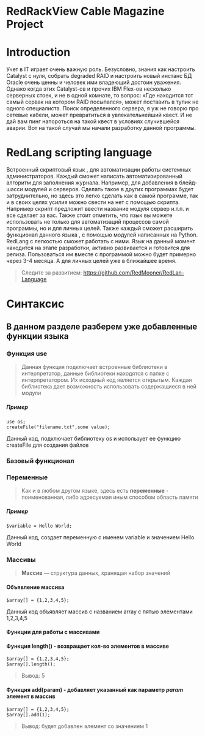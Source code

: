 


# RedRackView Cable Magazine Project
 # Introduction
 
Учет в IT играет очень важную роль. Безусловно, знания как настроить Catalyst с нуля, собрать degraded RAID и настроить новый инстанс БД Oracle очень ценны и человек ими владеющий достоин уважения. Однако когда этих Catalyst-ов и прочих IBM Flex-ов несколько серверных стоек, и не в одной комнате, то вопрос: «Где находится тот самый сервак на котором RAID посыпался», может поставить в тупик не одного специалиста. Поиск определенного сервера, я уж не говорю про сетевые кабели, может превратиться в увлекательнейший квест. И не дай вам пинг напороться на такой квест в условиях случившейся аварии. Вот на такой случай мы начали разработку данной программы.


# RedLang scripting language

Встроенный скриптовый язык , для автоматизации работы системных администраторов. Каждый сможет написать автоматизированный алгоритм для заполнения журнала. Например, для добавления в блейд-шасси  модулей и серверов. Сделать такое в других программах будет затруднительно, но здесь это легко сделать как в самой программе, так и в своих целях усилия можно свести на нет с помощью скрипта. Например скрипт предложит ввести название модуля сервер и.т.п. и все сделает за вас.
Также стоит отметить, что язык вы можете использовать не только для автоматизаций процессов самой программы, но и для личных целей. Также каждый сможет расширить функционал данного языка , с помощью модулей написанных на Python. RedLang с легкостью сможет работать с ними.
 Язык на данный момент находится на этапе разработки, активно развивается и готовится для релиза. Пользоваться им вместе с программой можно будет примерно через 3-4 месяца. А для личных целей уже в ближайшее время. 

> Следите за развитием: https://github.com/RedMooner/RedLan-Language

# Синтаксис

## В данном разделе разберем уже добавленные функции языка


 ### Функция use
 

> Данная функция подключает встроенные библиотеки в интерпретатор, данные библиотеки находятся с папке с интерпретатором. Их исходный код является открытым. Каждая библиотека дает возможность использовать содержащиеся в ней модули
##### Пример

    use os;
    createFile("filename.txt",some value);
   
   Данный код, подключает библиотеку os и использует ее функцию createFile для создания файлов
   
   ### Базовый функционал
### Переменные
> Как и в любом другом языке, здесь есть **переменные** - поименованная, либо адресуемая иным способом область памяти
##### Пример

    $variable = Hello World;
   Данный код, создает переменную с именем variable и значением Hello World
   
### Массивы
> **Массив** — структура данных, хранящая набор значений

#### Объявление массива

    $array[] = {1,2,3,4,5};
Данный код объявляет массив с названием array с пятью элементами 1,2,3,4,5
#### Функции для работы с массивами

####  Функция **length()** - возвращает кол-во элементов в массиве

    $array[] = {1,2,3,4,5};
    $array[].length();
   
   >Вывод: 5
   
#### Функция **add(param)** - добавляет указанный как параметр *param* элемент в массив

    $array[] = {1,2,3,4,5};
    $array[].add(1);
   > Вывод: будет добавлен элемент со значением 1
   





